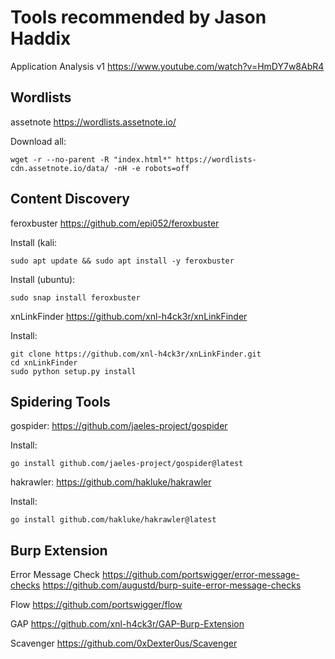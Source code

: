 # Tools recommended by Jason Haddix

Application Analysis v1
https://www.youtube.com/watch?v=HmDY7w8AbR4


## Wordlists

assetnote
https://wordlists.assetnote.io/

Download all:
```
wget -r --no-parent -R "index.html*" https://wordlists-cdn.assetnote.io/data/ -nH -e robots=off
```


## Content Discovery

feroxbuster
https://github.com/epi052/feroxbuster

Install (kali:
```
sudo apt update && sudo apt install -y feroxbuster
```

Install (ubuntu):
```
sudo snap install feroxbuster
```

xnLinkFinder
https://github.com/xnl-h4ck3r/xnLinkFinder

Install:
```
git clone https://github.com/xnl-h4ck3r/xnLinkFinder.git
cd xnLinkFinder
sudo python setup.py install
```

## Spidering Tools

gospider: 
https://github.com/jaeles-project/gospider

Install:
```
go install github.com/jaeles-project/gospider@latest
```

hakrawler: 
https://github.com/hakluke/hakrawler

Install:
```
go install github.com/hakluke/hakrawler@latest
```

## Burp Extension

Error Message Check
https://github.com/portswigger/error-message-checks
https://github.com/augustd/burp-suite-error-message-checks

Flow
https://github.com/portswigger/flow

GAP
https://github.com/xnl-h4ck3r/GAP-Burp-Extension

Scavenger
https://github.com/0xDexter0us/Scavenger


